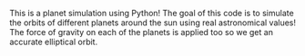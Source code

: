 This is a planet simulation using Python! The goal of this code is to simulate the orbits of different planets around the sun using real astronomical values!
The force of gravity on each of the planets is applied too so we get an accurate elliptical orbit.

